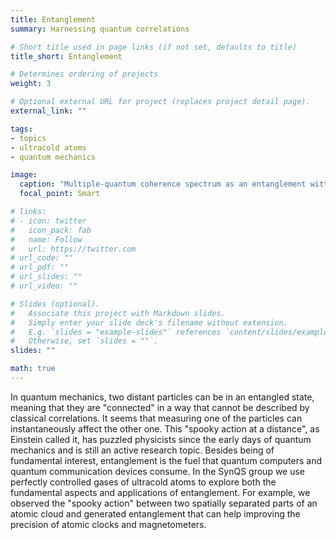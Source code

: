 ```yaml
---
title: Entanglement
summary: Harnessing quantum correlations

# Short title used in page links (if not set, defaults to title)
title_short: Entanglement

# Determines ordering of projects
weight: 3

# Optional external URL for project (replaces project detail page).
external_link: ""

tags:
- topics
- ultracold atoms
- quantum mechanics

image:
  caption: "Multiple-quantum coherence spectrum as an entanglement wittness (source: [Phys. Rev. Lett. 120, 040402](/publication/2018-gaerttner))"
  focal_point: Smart

# links:
# - icon: twitter
#   icon_pack: fab
#   name: Follow
#   url: https://twitter.com
# url_code: ""
# url_pdf: ""
# url_slides: ""
# url_video: ""

# Slides (optional).
#   Associate this project with Markdown slides.
#   Simply enter your slide deck's filename without extension.
#   E.g. `slides = "example-slides"` references `content/slides/example-slides.md`.
#   Otherwise, set `slides = ""`.
slides: ""

math: true
---
```


In  quantum mechanics, two distant particles can be in an entangled state, meaning that they are "connected" in a way that cannot be described by classical correlations. It seems that measuring one of the particles can instantaneously affect the other one. This "spooky action at a distance", as Einstein called it, has puzzled physicists since the early days of quantum mechanics and is still an active research topic. Besides being of fundamental interest, entanglement is the fuel that quantum computers and quantum communication devices consume.
In the SynQS group we use perfectly controlled gases of ultracold atoms to explore both the fundamental aspects and applications of entanglement. For example, we observed the "spooky action" between two spatially separated parts of an atomic cloud and generated entanglement that can help improving the precision of atomic clocks and magnetometers.
